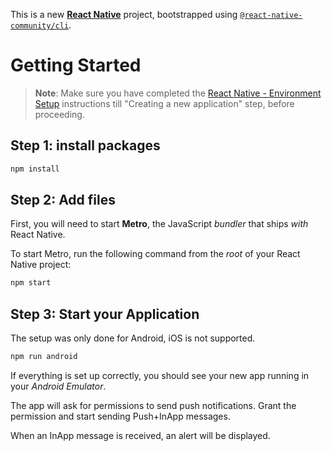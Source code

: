 This is a new [**React Native**](https://reactnative.dev) project, bootstrapped using [`@react-native-community/cli`](https://github.com/react-native-community/cli).

# Getting Started

>**Note**: Make sure you have completed the [React Native - Environment Setup](https://reactnative.dev/docs/environment-setup) instructions till "Creating a new application" step, before proceeding.

## Step 1: install packages

```bash
npm install
```

## Step 2: Add files

First, you will need to start **Metro**, the JavaScript _bundler_ that ships _with_ React Native.

To start Metro, run the following command from the _root_ of your React Native project:

```bash
npm start
```

## Step 3: Start your Application

The setup was only done for Android, iOS is not supported.

```bash
npm run android
```

If everything is set up correctly, you should see your new app running in your _Android Emulator_.

The app will ask for permissions to send push notifications. Grant the permission and start sending Push+InApp messages.

When an InApp message is received, an alert will be displayed.
